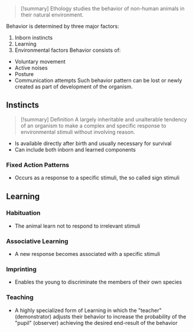 > [!summary] 
> Ethology studies the behavior of non-human animals in their natural environment.
> 

Behavior is determined by three major factors: 
1. Inborn instincts
2.  Learning
3. Environmental factors
Behavior consists of:
- Voluntary movement
- Active noises
- Posture
- Communication attempts
Such behavior pattern can be lost or newly created as part of development of the organism.
## Instincts
> [!summary] Definition
> A largely inheritable and unalterable tendency of an organism to make a complex and specific response to environmental stimuli without involving reason.

- Is available directly after birth and usually necessary for survival
- Can include both inborn and learned components
### Fixed Action Patterns
- Occurs as a response to a specific stimuli, the so called sign stimuli

## Learning
### Habituation
- The animal learn not to respond to irrelevant stimuli
### Associative Learning
- A new response becomes associated with a specific stimuli
### Imprinting
- Enables the young to discriminate the members of their own species
### Teaching
- A highly specialized form of Learning in which the "teacher" (demonstrator) adjusts their behavior to increase the probability of the "pupil" (observer) achieving the desired end-result of the behavior